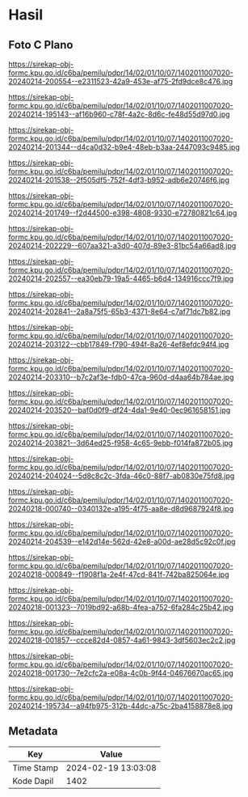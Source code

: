 # Hasil

## Foto C Plano

https://sirekap-obj-formc.kpu.go.id/c6ba/pemilu/pdpr/14/02/01/10/07/1402011007020-20240214-200554--e2311523-42a9-453e-af75-2fd9dce8c476.jpg

https://sirekap-obj-formc.kpu.go.id/c6ba/pemilu/pdpr/14/02/01/10/07/1402011007020-20240214-195143--af16b960-c78f-4a2c-8d6c-fe48d55d97d0.jpg

https://sirekap-obj-formc.kpu.go.id/c6ba/pemilu/pdpr/14/02/01/10/07/1402011007020-20240214-201344--d4ca0d32-b9e4-48eb-b3aa-2447093c9485.jpg

https://sirekap-obj-formc.kpu.go.id/c6ba/pemilu/pdpr/14/02/01/10/07/1402011007020-20240214-201538--2f505df5-752f-4df3-b952-adb6e20746f6.jpg

https://sirekap-obj-formc.kpu.go.id/c6ba/pemilu/pdpr/14/02/01/10/07/1402011007020-20240214-201749--f2d44500-e398-4808-9330-e72780821c64.jpg

https://sirekap-obj-formc.kpu.go.id/c6ba/pemilu/pdpr/14/02/01/10/07/1402011007020-20240214-202229--607aa321-a3d0-407d-89e3-81bc54a66ad8.jpg

https://sirekap-obj-formc.kpu.go.id/c6ba/pemilu/pdpr/14/02/01/10/07/1402011007020-20240214-202557--ea30eb79-19a5-4465-b6d4-134916ccc7f9.jpg

https://sirekap-obj-formc.kpu.go.id/c6ba/pemilu/pdpr/14/02/01/10/07/1402011007020-20240214-202841--2a8a75f5-65b3-4371-8e64-c7af71dc7b82.jpg

https://sirekap-obj-formc.kpu.go.id/c6ba/pemilu/pdpr/14/02/01/10/07/1402011007020-20240214-203122--cbb17849-f790-494f-8a26-4ef8efdc94f4.jpg

https://sirekap-obj-formc.kpu.go.id/c6ba/pemilu/pdpr/14/02/01/10/07/1402011007020-20240214-203310--b7c2af3e-fdb0-47ca-960d-d4aa64b784ae.jpg

https://sirekap-obj-formc.kpu.go.id/c6ba/pemilu/pdpr/14/02/01/10/07/1402011007020-20240214-203520--baf0d0f9-df24-4da1-9e40-0ec961658151.jpg

https://sirekap-obj-formc.kpu.go.id/c6ba/pemilu/pdpr/14/02/01/10/07/1402011007020-20240214-203821--3d64ed25-f958-4c65-9ebb-f014fa872b05.jpg

https://sirekap-obj-formc.kpu.go.id/c6ba/pemilu/pdpr/14/02/01/10/07/1402011007020-20240214-204024--5d8c8c2c-3fda-46c0-88f7-ab0830e75fd8.jpg

https://sirekap-obj-formc.kpu.go.id/c6ba/pemilu/pdpr/14/02/01/10/07/1402011007020-20240218-000740--0340132e-a195-4f75-aa8e-d8d9687924f8.jpg

https://sirekap-obj-formc.kpu.go.id/c6ba/pemilu/pdpr/14/02/01/10/07/1402011007020-20240214-204539--e142d14e-562d-42e8-a00d-ae28d5c92c0f.jpg

https://sirekap-obj-formc.kpu.go.id/c6ba/pemilu/pdpr/14/02/01/10/07/1402011007020-20240218-000849--f1908f1a-2e4f-47cd-841f-742ba825064e.jpg

https://sirekap-obj-formc.kpu.go.id/c6ba/pemilu/pdpr/14/02/01/10/07/1402011007020-20240218-001323--7019bd92-a68b-4fea-a752-6fa284c25b42.jpg

https://sirekap-obj-formc.kpu.go.id/c6ba/pemilu/pdpr/14/02/01/10/07/1402011007020-20240218-001857--ccce82d4-0857-4a61-9843-3df5603ec2c2.jpg

https://sirekap-obj-formc.kpu.go.id/c6ba/pemilu/pdpr/14/02/01/10/07/1402011007020-20240218-001730--7e2cfc2a-e08a-4c0b-9f44-04676670ac65.jpg

https://sirekap-obj-formc.kpu.go.id/c6ba/pemilu/pdpr/14/02/01/10/07/1402011007020-20240214-195734--a94fb975-312b-44dc-a75c-2ba4158878e8.jpg


## Metadata

| Key        | Value               |
| ---------- | ------------------- |
| Time Stamp | 2024-02-19 13:03:08 |
| Kode Dapil | 1402                |



